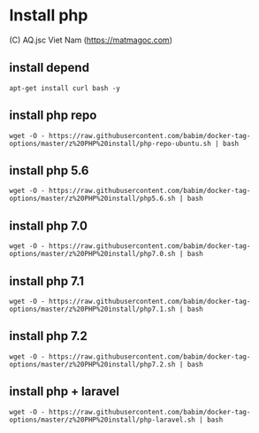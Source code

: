 # Install php
(C) AQ.jsc Viet Nam (https://matmagoc.com)

## install depend
`apt-get install curl bash -y`

## install php repo
`wget -O - https://raw.githubusercontent.com/babim/docker-tag-options/master/z%20PHP%20install/php-repo-ubuntu.sh | bash`

## install php 5.6
`wget -O - https://raw.githubusercontent.com/babim/docker-tag-options/master/z%20PHP%20install/php5.6.sh | bash`
## install php 7.0
`wget -O - https://raw.githubusercontent.com/babim/docker-tag-options/master/z%20PHP%20install/php7.0.sh | bash`
## install php 7.1
`wget -O - https://raw.githubusercontent.com/babim/docker-tag-options/master/z%20PHP%20install/php7.1.sh | bash`
## install php 7.2
`wget -O - https://raw.githubusercontent.com/babim/docker-tag-options/master/z%20PHP%20install/php7.2.sh | bash`
## install php + laravel
`wget -O - https://raw.githubusercontent.com/babim/docker-tag-options/master/z%20PHP%20install/php-laravel.sh | bash`